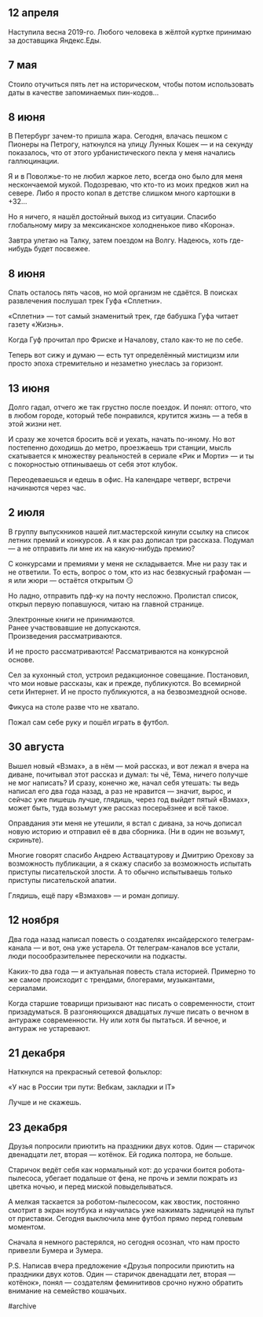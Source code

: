 
## 12 апреля
Наступила весна 2019-го. Любого человека в жёлтой куртке принимаю за доставщика Яндекс.Еды.

## 7 мая
Cтоило отучиться пять лет на историческом, чтобы потом использовать даты в качестве запоминаемых пин-кодов…

## 8 июня
В Петербург зачем-то пришла жара. Сегодня, влачась пешком с Пионеры на Петрогу, наткнулся на улицу Лунных Кошек — и на секунду показалось, что от этого урбанистического пекла у меня начались галлюцинации.

Я и в Поволжье-то не любил жаркое лето, всегда оно было для меня нескончаемой мукой. Подозреваю, что кто-то из моих предков жил на севере. Либо я просто копал в детстве слишком много картошки в +32…

Но я ничего, я нашёл достойный выход из ситуации. Спасибо глобальному миру за мексиканское холодненькое пиво «Корона».

Завтра улетаю на Талку, затем поездом на Волгу. Надеюсь, хоть где-нибудь будет посвежее.

## 8 июня
Спать осталось пять часов, но мой организм не сдаётся. В поисках развлечения послушал трек Гуфа «Сплетни». 

«Сплетни» — тот самый знаменитый трек, где бабушка Гуфа читает газету «Жизнь».

Когда Гуф прочитал про Фриске и Началову, стало как-то не по себе.

Теперь вот сижу и думаю — есть тут определённый мистицизм или просто эпоха стремительно и незаметно унеслась за горизонт.

## 13 июня
Долго гадал, отчего же так грустно после поездок. И понял: оттого, что в любом городе, который тебе понравился, крутится жизнь — а тебя в этой жизни нет.

И сразу же хочется бросить всё и уехать, начать по-иному. Но вот постепенно доходишь до метро, проезжаешь три станции, мысль скатывается к множеству реальностей в сериале «Рик и Морти» — и ты с покорностью отпинываешь от себя этот клубок.

Переодеваешься и едешь в офис. На календаре четверг, встречи начинаются через час.

## 2 июля
В группу выпускников нашей лит.мастерской кинули ссылку на список летних премий и конкурсов. А я как раз дописал три рассказа.
Подумал — а не отправить ли мне их на какую-нибудь премию?

С конкурсами и премиями у меня не складывается. Мне ни разу так и не ответили. То есть, вопрос о том, кто из нас безвкусный графоман — я или жюри — остаётся открытым 😏

Но ладно, отправить пдф-ку на почту несложно. Пролистал список, открыл первую попавшуюся, читаю на главной странице.

Электронные книги не принимаются.  
Ранее участвовавшие не допускаются.  
Произведения рассматриваются.  

И не просто рассматриваются! Рассматриваются на конкурсной основе.

Сел за кухонный стол, устроил редакционное совещание. Постановил, что мои новые рассказы, как и прежде, публикуются. Во всемирной сети Интернет. И не просто публикуются, а на безвозмездной основе.

Фикуса на столе разве что не хватало. 

Пожал сам себе руку и пошёл играть в футбол.

## 30 августа
Вышел новый «Взмах», а в нём — мой рассказ, и вот лежал я вчера на диване, почитывал этот рассказ и думал: ты чё, Тёма, ничего получше не мог написать? И сразу, конечно же, начал себя утешать: ты ведь написал его два года назад, а раз не нравится — значит, вырос, и сейчас уже пишешь лучше, глядишь, через год выйдет пятый «Взмах», может быть, туда возьмут уже рассказ посерьёзнее и всё такое.

Оправдания эти меня не утешили, я встал с дивана, за ночь дописал новую историю и отправил её в два сборника. (Ни в один не возьмут, скриньте).

Многие говорят спасибо Андрею Аствацатурову и Дмитрию Орехову за возможность публикации, а я скажу спасибо за возможность испытать приступы писательской злости. А то обычно испытываешь только приступы писательской апатии. 

Глядишь, ещё пару «Взмахов» — и роман допишу.

## 12 ноября
Два года назад написал повесть о создателях инсайдерского телеграм-канала — и вот, она уже устарела. От телеграм-каналов все устали, люди посообразительнее перескочили на подкасты. 

Каких-то два года — и актуальная повесть стала историей. Примерно то же самое происходит с трендами, блогерами, музыкантами, сериалами.

Когда старшие товарищи призывают нас писать о современности, стоит призадуматься.
В разгоняющихся двадцатых лучше писать о вечном в антураже современности. Ну или хотя бы пытаться. И вечное, и антураж не устаревают.

## 21 декабря
Наткнулся на прекрасный сетевой фольклор:

«У нас в России три пути:
Вебкам, закладки и IT»

Лучше и не скажешь.

## 23 декабря
Друзья попросили приютить на праздники двух котов. Один — старичок двенадцати лет, вторая — котёнок. Ей годика полтора, не больше.

Старичок ведёт себя как нормальный кот: до усрачки боится робота-пылесоса, убегает подальше от фена, не прочь и земли пожрать из цветка ночью, и перед миской повыделываться.

А мелкая таскается за роботом-пылесосом, как хвостик, постоянно смотрит в экран ноутбука и научилась уже нажимать задницей на пульт от приставки. Сегодня выключила мне футбол прямо перед голевым моментом.

Сначала я немного растерялся, но сегодня осознал, что нам просто привезли Бумера и Зумера.

P.S. Написав вчера предложение «Друзья попросили приютить на праздники двух котов. Один — старичок двенадцати лет, вторая — котёнок», понял — создателям феминитивов срочно нужно обратить внимание на семейство кошачьих.





#archive